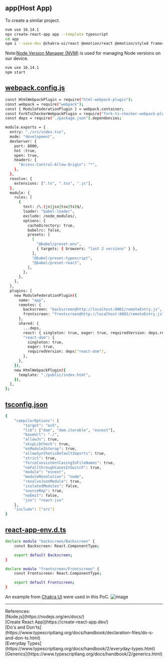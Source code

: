 
## app(Host App)

To create a similar project.

```bash
nvm use 16.14.1
npx create-react-app app --template typescript
cd app
npm i --save-dev @chakra-ui/react @emotion/react @emotion/styled framer-motion webpack webpack-cli html-webpack-plugin webpack-dev-server babel-loader
```
Note:[Node Version Manager (NVM)](https://github.com/nvm-sh/nvm) is used for managing Node versions on our device.

```bash
nvm use 16.14.1
npm start
```

## [webpack.config.js](https://webpack.js.org/configuration/)

```bash
const HtmlWebpackPlugin = require("html-webpack-plugin");
const webpack = require("webpack");
const { ModuleFederationPlugin } = webpack.container;
const ForkTsCheckerWebpackPlugin = require("fork-ts-checker-webpack-plugin");
const deps = require("./package.json").dependencies;

module.exports = {
  entry: "./src/index.tsx",
  mode: "development",
  devServer: {
    port: 8000,
    hot :true,
    open: true,
    headers: {
      "Access-Control-Allow-Origin": "*",
    },
  },
  resolve: {
    extensions: [".ts", ".tsx", ".js"],
  },
  module: {
    rules: [
      {
        test: /\.(js|jsx|tsx|ts)$/,
        loader: "babel-loader",
        exclude: /node_modules/,
        options: {
          cacheDirectory: true,
          babelrc: false,
          presets: [
            [
              "@babel/preset-env",
              { targets: { browsers: "last 2 versions" } },
            ],
            "@babel/preset-typescript",
            "@babel/preset-react",
          ],
        },
      },
    ],
  },
  plugins: [
    new ModuleFederationPlugin({
      name: "app",
      remotes: {
        backscreen: "backscreen@http://localhost:8001/remoteEntry.js",
        frontscreen: "frontscreen@http://localhost:8002/remoteEntry.js",
      },
      shared: {
        ...deps,
        react: { singleton: true, eager: true, requiredVersion: deps.react },
        "react-dom": {
          singleton: true,
          eager: true,
          requiredVersion: deps["react-dom"],
        },
      },
    }),
    new HtmlWebpackPlugin({
      template: "./public/index.html",
    }),
  ],
};
```

## [tsconfig.json](https://www.typescriptlang.org/docs/handbook/tsconfig-json.html)

```bash
{
	"compilerOptions": {
		"target": "es5",
		"lib": ["dom", "dom.iterable", "esnext"],
		"baseUrl": "./",
		"allowJs": true,
		"skipLibCheck": true,
		"esModuleInterop": true,
		"allowSyntheticDefaultImports": true,
		"strict": true,
		"forceConsistentCasingInFileNames": true,
		"noFallthroughCasesInSwitch": true,
		"module": "esnext",
		"moduleResolution": "node",
		"resolveJsonModule": true,
		"isolatedModules": false,
		"sourceMap": true,
		"noEmit": false,
		"jsx": "react-jsx"
	},
	"include": ["src"]
}
```

## [react-app-env.d.ts](https://www.typescriptlang.org/docs/handbook/declaration-files/templates/module-d-ts.html)

```bash
declare module "backscreen/Backscreen" {
	const Backscreen: React.ComponentType;

	export default Backscreen;
}

declare module "frontscreen/Frontscreen" {
	const Frontscreen: React.ComponentType;

	export default Frontscreen;
}
```

An example from [Chakra UI](https://chakra-ui.com/) were used in this PoC.
![image](https://user-images.githubusercontent.com/76512851/201612438-78fed8c7-fcc8-484f-9931-07d323a172dc.png)

<hr>
References:<br>
[Node.js](https://nodejs.org/en/docs/)<br>
[Create React App](https://create-react-app.dev/)<br>
[Do's and Don'ts](https://www.typescriptlang.org/docs/handbook/declaration-files/do-s-and-don-ts.html)<br>
[Everyday Types](https://www.typescriptlang.org/docs/handbook/2/everyday-types.html)<br>
[Generics](https://www.typescriptlang.org/docs/handbook/2/generics.html)<br>

